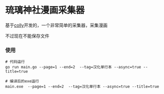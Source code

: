 # 琉璃神社漫画采集器



基于[colly](github.com/gocolly/colly)开发的，一个非常简单的采集器，采集漫画

不过现在不能保存文件



### 使用

```shell
# 代码运行
go run main.go --page=1 --end=2  --tag=汉化单行本 --async=true --title=true

# 编译后的exe运行
main.exe  --page=1 --end=2  --tag=汉化单行本 --async=true --title=true

```





